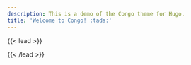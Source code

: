 ```yaml
---
description: This is a demo of the Congo theme for Hugo.
title: 'Welcome to Congo! :tada:'
---
```


{{< lead >}}

{{< /lead >}}





